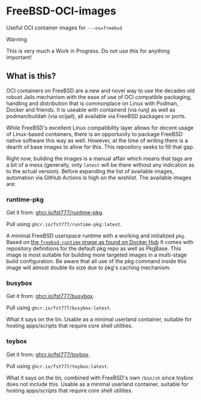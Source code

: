# FreeBSD-OCI-images
Useful OCI container images for `---os=freebsd`

> [!WARNING]  
> This is very much a Work in Progress. Do not use this for anything important!

## What is this?
OCI containers on FreeBSD are a new and novel way to use the decades old robust
Jails mechanism with the ease of use of OCI compatible packaging, handling and
distribution that is commonplace on Linux with Podman, Docker and friends. It
is useable with containerd (via runj) as well as podman/buildah (via ocijail),
all available via FreeBSD packages or ports.

While FreeBSD's excellent Linux compatibility layer allows for decent usage of
Linux-based containers, there is an opportunity to package FreeBSD native
software this way as well. However, at the time of writing there is a dearth of
base images to allow for this. This repository seeks to fill that gap.

Right now, building the images is a manual affair which means that tags are a
bit of a mess (generally, only `latest` will be there without any indication as
to the actual version). Before expanding the list of available images,
automation via GitHub Actions is high on the wishlist. The available images
are:

### runtime-pkg
Get it from:
[ghcr.io/fst777/runtime-pkg](https://github.com/FST777/cayman/pkgs/container/runtime-pkg).

Pull using `ghcr.io/fst777/runtime-pkg:latest`.

A minimal FreeBSD userspace runtime with a working and initialized `pkg`. Based
on [the `freebsd-runtime` image as found on Docker
Hub](https://hub.docker.com/r/freebsd/freebsd-runtime) It comes with repository
definitions for the default pkg repo as well as PkgBase.
This image is most suitable for building more targeted images in a multi-stage
build configuration. Be aware that all use of the pkg command inside this image
will almost double its size due to pkg's caching mechanism.

### busybox
Get it from:
[ghcr.io/fst777/busybox](https://github.com/FST777/cayman/pkgs/container/busybox).

Pull using `ghcr.io/fst777/busybox:latest`.

What it says on the tin. Usable as a minimal userland container, suitable for
hosting apps/scripts that require core shell utilities.

### toybox
Get it from:
[ghcr.io/fst777/toybox](https://github.com/FST777/cayman/pkgs/container/toybox).

Pull using `ghcr.io/fst777/toybox:latest`.

What it says on the tin, combined with FreeBSD's own `/bin/sh` since toybox
does not include this. Usable as a minimal userland container, suitable for
hosting apps/scripts that require core shell utilities.

